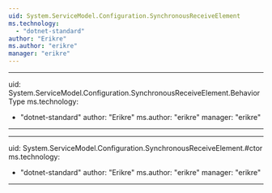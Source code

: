 ```yaml
---
uid: System.ServiceModel.Configuration.SynchronousReceiveElement
ms.technology: 
  - "dotnet-standard"
author: "Erikre"
ms.author: "erikre"
manager: "erikre"
---
```


---
uid: System.ServiceModel.Configuration.SynchronousReceiveElement.BehaviorType
ms.technology: 
  - "dotnet-standard"
author: "Erikre"
ms.author: "erikre"
manager: "erikre"
---

---
uid: System.ServiceModel.Configuration.SynchronousReceiveElement.#ctor
ms.technology: 
  - "dotnet-standard"
author: "Erikre"
ms.author: "erikre"
manager: "erikre"
---
